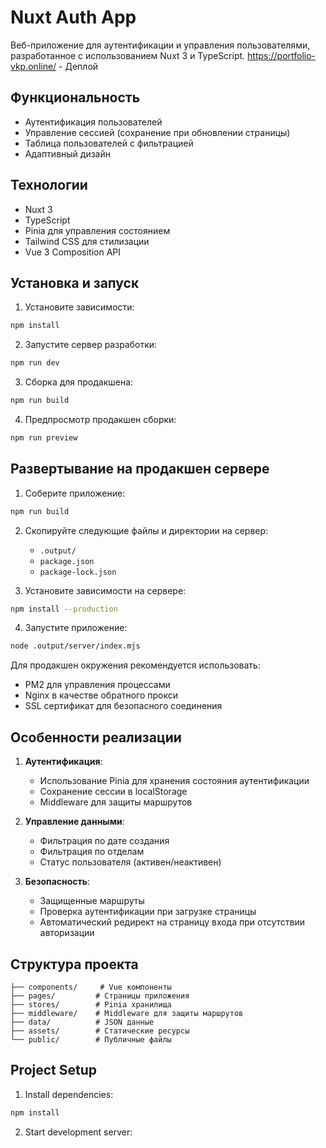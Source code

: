 # Nuxt Auth App

Веб-приложение для аутентификации и управления пользователями, разработанное с использованием Nuxt 3 и TypeScript.
https://portfolio-vkp.online/  - Деплой

## Функциональность

- Аутентификация пользователей
- Управление сессией (сохранение при обновлении страницы)
- Таблица пользователей с фильтрацией
- Адаптивный дизайн

## Технологии

- Nuxt 3
- TypeScript
- Pinia для управления состоянием
- Tailwind CSS для стилизации
- Vue 3 Composition API

## Установка и запуск

1. Установите зависимости:
```bash
npm install
```

2. Запустите сервер разработки:
```bash
npm run dev
```

3. Сборка для продакшена:
```bash
npm run build
```

4. Предпросмотр продакшен сборки:
```bash
npm run preview
```

## Развертывание на продакшен сервере

1. Соберите приложение:
```bash
npm run build
```

2. Скопируйте следующие файлы и директории на сервер:
   - `.output/`
   - `package.json`
   - `package-lock.json`

3. Установите зависимости на сервере:
```bash
npm install --production
```

4. Запустите приложение:
```bash
node .output/server/index.mjs
```

Для продакшен окружения рекомендуется использовать:
- PM2 для управления процессами
- Nginx в качестве обратного прокси
- SSL сертификат для безопасного соединения

## Особенности реализации

1. **Аутентификация**:
   - Использование Pinia для хранения состояния аутентификации
   - Сохранение сессии в localStorage
   - Middleware для защиты маршрутов

2. **Управление данными**:
   - Фильтрация по дате создания
   - Фильтрация по отделам
   - Статус пользователя (активен/неактивен)

3. **Безопасность**:
   - Защищенные маршруты
   - Проверка аутентификации при загрузке страницы
   - Автоматический редирект на страницу входа при отсутствии авторизации

## Структура проекта

```
├── components/     # Vue компоненты
├── pages/         # Страницы приложения
├── stores/        # Pinia хранилища
├── middleware/    # Middleware для защиты маршрутов
├── data/          # JSON данные
├── assets/        # Статические ресурсы
└── public/        # Публичные файлы
```

## Project Setup

1. Install dependencies:
```bash
npm install
```

2. Start development server:
```

